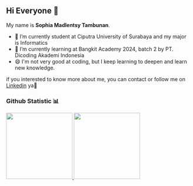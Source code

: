 ## Hi Everyone 👋

My name is **Sophia Madlentsy Tambunan**.<br>

- 🔭 I’m currently student at Ciputra University of Surabaya and my major is Informatics
- 🌱 I’m currently learning at Bangkit Academy 2024, batch 2 by PT. Dicoding Akademi Indonesia 
- 😄 I'm not very good at coding, but I keep learning to deepen and learn new knowledge.<br>

if you interested to know more about me, you can contact or follow me on [Linkedin](https://www.linkedin.com/in/sophia-madlentsy-tambunan/) ya🤗

### Github Statistic 📊
<p align="left">
<a href="https://github.com/penuliscode">
  <img height="180em" src="https://github-readme-stats-eight-theta.vercel.app/api?username=penuliscode&show_icons=true&theme=algolia&include_all_commits=true&count_private=true"/>
  <img height="180em" src="https://github-readme-stats-eight-theta.vercel.app/api/top-langs/?username=penuliscode&layout=compact&theme=algolia"/>
</a>
</p>

